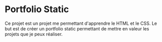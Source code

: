 # Portfolio Static
Ce projet est un projet me permettant d'apprendre le HTML et le CSS. Le but est de créer un portfolio static permettant de mettre en valeur les projets que je peux réaliser. 
